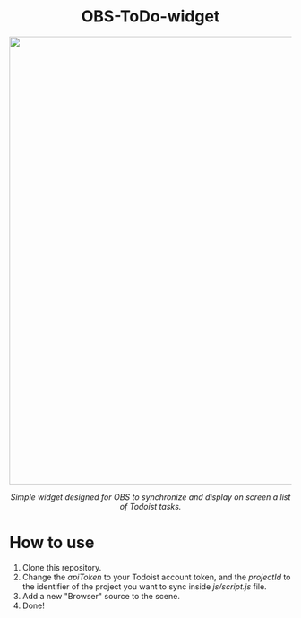 <h1 align="center">OBS-ToDo-widget</h1>
<div align="center">
  <img width="800" src="https://user-images.githubusercontent.com/33251573/204113553-98e16f87-4185-413c-a3fe-f5ee123c7986.PNG">
  <p align="center"><i>Simple widget designed for OBS to synchronize and display on screen a list of Todoist tasks.</i></p>
</div>

# How to use
1. Clone this repository.
2. Change the *apiToken* to your Todoist account token, and the *projectId* to the identifier of the project you want to sync inside *js/script.js* file.
3. Add a new "Browser" source to the scene.
4. Done!
